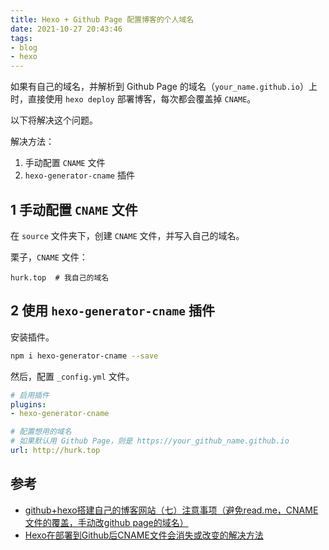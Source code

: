 ```yaml
---
title: Hexo + Github Page 配置博客的个人域名
date: 2021-10-27 20:43:46
tags:
- blog
- hexo
---
```


如果有自己的域名，并解析到 Github Page 的域名（`your_name.github.io`）上时，直接使用 `hexo deploy` 部署博客，每次都会覆盖掉 `CNAME`。

以下将解决这个问题。

解决方法：
1. 手动配置 `CNAME` 文件
2. `hexo-generator-cname` 插件

<!-- more -->

## 1 手动配置 `CNAME` 文件

在 `source` 文件夹下，创建 `CNAME` 文件，并写入自己的域名。

栗子，`CNAME` 文件：

```
hurk.top  # 我自己的域名
```

## 2 使用 `hexo-generator-cname` 插件

安装插件。

```bash
npm i hexo-generator-cname --save
```

然后，配置 `_config.yml` 文件。

```yml
# 启用插件
plugins:
- hexo-generator-cname

# 配置想用的域名
# 如果默认用 Github Page，则是 https://your_github_name.github.io
url: http://hurk.top
```

## 参考

- [github+hexo搭建自己的博客网站（七）注意事项（避免read.me，CNAME文件的覆盖，手动改github page的域名）](https://www.cnblogs.com/chengxs/p/7496265.html)
- [Hexo在部署到Github后CNAME文件会消失或改变的解决方法](https://blog.csdn.net/aealen/article/details/105516944)
